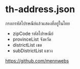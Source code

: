 # th-address.json
กรอกรหัสไปรษณีย์แล้วแสดงที่อยู่ในไทย

- zipCode รหัสไปรษณีย์
- provinceList จังหวัด
- districtList เขต 
- subDistrictList แขวง

https://github.com/mennwebs
